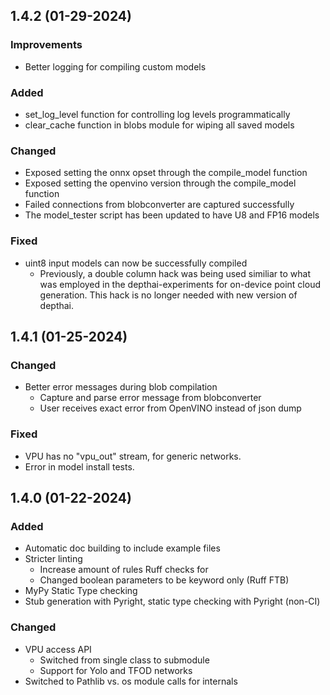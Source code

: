 ## 1.4.2 (01-29-2024)

### Improvements

- Better logging for compiling custom models

### Added

- set_log_level function for controlling log levels programmatically
- clear_cache function in blobs module for wiping all saved models

### Changed

- Exposed setting the onnx opset through the compile_model function
- Exposed setting the openvino version through the compile_model function
- Failed connections from blobconverter are captured successfully
- The model_tester script has been updated to have U8 and FP16 models

### Fixed

- uint8 input models can now be successfully compiled
    - Previously, a double column hack was being used similiar to what was 
      employed in the depthai-experiments for on-device point cloud generation.
      This hack is no longer needed with new version of depthai.

## 1.4.1 (01-25-2024)

### Changed

- Better error messages during blob compilation
    - Capture and parse error message from blobconverter
    - User receives exact error from OpenVINO instead of json dump

### Fixed

- VPU has no "vpu_out" stream, for generic networks.
- Error in model install tests.

## 1.4.0 (01-22-2024)

### Added

- Automatic doc building to include example files
- Stricter linting
    - Increase amount of rules Ruff checks for
    - Changed boolean parameters to be keyword only (Ruff FTB)
- MyPy Static Type checking
- Stub generation with Pyright, static type checking with Pyright (non-CI)

### Changed

- VPU access API
    - Switched from single class to submodule
    - Support for Yolo and TFOD networks
- Switched to Pathlib vs. os module calls for internals
